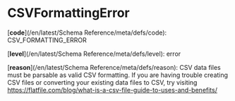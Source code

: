 # CSVFormattingError

[**code**](/en/latest/Schema Reference/meta/defs/code): CSV_FORMATTING_ERROR

[**level**](/en/latest/Schema Reference/meta/defs/level): error

[**reason**](/en/latest/Schema Reference/meta/defs/reason): CSV data files must be parsable as valid CSV formatting. If you are having trouble creating CSV files or converting your existing data files to CSV, try visiting https://flatfile.com/blog/what-is-a-csv-file-guide-to-uses-and-benefits/